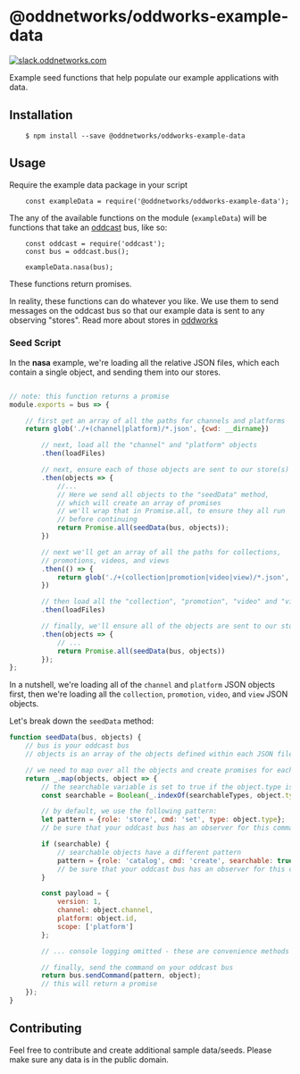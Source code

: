 # @oddnetworks/oddworks-example-data

[![slack.oddnetworks.com](http://slack.oddnetworks.com/badge.svg)](http://slack.oddnetworks.com)

Example seed functions that help populate our example applications with data.

## Installation

		$ npm install --save @oddnetworks/oddworks-example-data

## Usage

Require the example data package in your script

		const exampleData = require('@oddnetworks/oddworks-example-data');

The any of the available functions on the module (`exampleData`) will be functions that take an [oddcast](https://github.com/oddnetworks/oddcast) bus, like so:

		const oddcast = require('oddcast');
		const bus = oddcast.bus();

		exampleData.nasa(bus);

These functions return promises.

In reality, these functions can do whatever you like. We use them to send messages on the oddcast bus so that our example data is sent to any observing "stores". Read more about stores in [oddworks](https://github.com/oddnetworks/oddworks)

### Seed Script

In the __nasa__ example, we're loading all the relative JSON files, which each contain a single object, and sending them into our stores.

```js

// note: this function returns a promise
module.exports = bus => {

	// first get an array of all the paths for channels and platforms
	return glob('./+(channel|platform)/*.json', {cwd: __dirname})

		// next, load all the "channel" and "platform" objects
		.then(loadFiles)

		// next, ensure each of those objects are sent to our store(s)
		.then(objects => {
			//...
			// Here we send all objects to the "seedData" method,
			// which will create an array of promises
			// we'll wrap that in Promise.all, to ensure they all run
			// before continuing
			return Promise.all(seedData(bus, objects));
		})

		// next we'll get an array of all the paths for collections,
		// promotions, videos, and views
		.then(() => {
			return glob('./+(collection|promotion|video|view)/*.json', {cwd: __dirname});
		})

		// then load all the "collection", "promotion", "video" and "view" objects
		.then(loadFiles)

		// finally, we'll ensure all of the objects are sent to our store(e)
		.then(objects => {
			// ...
			return Promise.all(seedData(bus, objects))
		});
};
```

In a nutshell, we're loading all of the `channel` and `platform` JSON objects first, then we're loading all the `collection`, `promotion`, `video`, and `view` JSON objects.

Let's break down the `seedData` method:

```js
function seedData(bus, objects) {
	// bus is your oddcast bus
	// objects is an array of the objects defined within each JSON file

	// we need to map over all the objects and create promises for each
	return _.map(objects, object => {
		// the searchable variable is set to true if the object.type is one of the searchableTypes
		const searchable = Boolean(_.indexOf(searchableTypes, object.type) + 1);

		// by default, we use the following pattern:
		let pattern = {role: 'store', cmd: 'set', type: object.type};
		// be sure that your oddcast bus has an observer for this command pattern

		if (searchable) {
			// searchable objects have a different pattern
			pattern = {role: 'catalog', cmd: 'create', searchable: true};
			// be sure that your oddcast bus has an observer for this command pattern
		}

		const payload = {
			version: 1,
			channel: object.channel,
			platform: object.id,
			scope: ['platform']
		};

		// ... console logging omitted - these are convenience methods

		// finally, send the command on your oddcast bus
		return bus.sendCommand(pattern, object);
		// this will return a promise
	});
}
```

## Contributing

Feel free to contribute and create additional sample data/seeds. Please make sure any data is in the public domain.

